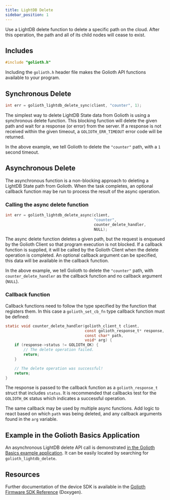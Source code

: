 ```yaml
---
title: LightDB Delete
sidebar_position: 1
---
```


Use a LightDB delete function to delete a specific path on the cloud. After this
operation, the path and all of its child nodes will cease to exist.

## Includes

```c
#include "golioth.h"
```

Including the `golioth.h` header file makes the Golioth API functions available
to your program.

## Synchronous Delete

```c
int err = golioth_lightdb_delete_sync(client, "counter", 1);
```

The simplest way to delete LightDB State data from Golioth is using a synchronous
delete function. This blocking function will delete the given path and wait
for a response (or error) from the server. If a response is not received within
the given timeout, a `GOLIOTH_ERR_TIMEOUT` error code will be returned.

In the above example, we tell Golioth to delete the `"counter"` path, with a `1`
second timeout.

## Asynchronous Delete

The asynchronous function is a non-blocking approach to deleting a LightDB State
path from Golioth. When the task completes, an optional callback function may be
run to process the result of the async operation.

### Calling the async delete function

```c
int err = golioth_lightdb_delete_async(client,
                                       "counter",
                                       counter_delete_handler,
                                       NULL);
```

The async delete function deletes a given path, but the request is enqueued by
the Golioth Client so that program execution is not blocked. If a callback
function is supplied, it will be called by the Golioth Client when the delete
operation is completed. An optional callback argument can be specified, this
data will be available in the callback function.

In the above example, we tell Golioth to delete the `"counter"` path, with
`counter_delete_handler` as the callback function and no callback argument
(`NULL`).

### Callback function

Callback functions need to follow the type specified by the function that
registers them. In this case a `golioth_set_cb_fn` type callback
function must be defined:

```c
static void counter_delete_handler(golioth_client_t client,
                                   const golioth_response_t* response,
                                   const char* path,
                                   void* arg) {
    if (response->status != GOLIOTH_OK) {
        // The delete operation failed.
        return;
    }

    // The delete operation was successful!
    return;
}
```

The response is passed to the callback function as a `golioth_response_t` struct
that includes `status`. It is recommended that callbacks test for the
`GOLIOTH_OK` status which indicates a successful operation.

The same callback may be used by multiple async functions. Add logic to react
based on which `path` was being deleted, and any callback arguments found in
the `arg` variable.

## Example in the Golioth Basics Application

An asynchronous LightDB delete API call is demonstrated [in the Golioth Basics
example
application](https://github.com/golioth/golioth-firmware-sdk/blob/develop/examples/common/golioth_basics.c).
It can be easily located by searching for `golioth_lightdb_delete`.

## Resources

Further documentation of the device SDK is available in the [Golioth Firmware
SDK
Reference](https://firmware-sdk-docs.golioth.io/group__golioth__lightdb.html)
(Doxygen).
